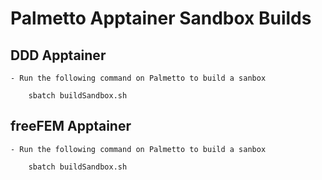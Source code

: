 # Palmetto Apptainer Sandbox Builds

## DDD Apptainer

    - Run the following command on Palmetto to build a sanbox

        sbatch buildSandbox.sh

## freeFEM Apptainer

    - Run the following command on Palmetto to build a sanbox

        sbatch buildSandbox.sh
